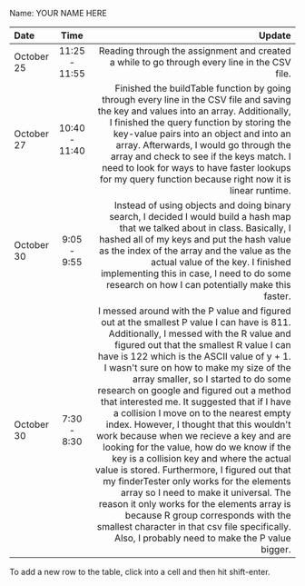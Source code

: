 Name: YOUR NAME HERE

| Date       |     Time      |                                                                                                                                                                                                                                                                                                                                                                                                                                                                                                                                                                                                                                                                                                                                                                                                                                                                                                                                                                       Update |
|:-----------|:-------------:|-----------------------------------------------------------------------------------------------------------------------------------------------------------------------------------------------------------------------------------------------------------------------------------------------------------------------------------------------------------------------------------------------------------------------------------------------------------------------------------------------------------------------------------------------------------------------------------------------------------------------------------------------------------------------------------------------------------------------------------------------------------------------------------------------------------------------------------------------------------------------------------------------------------------------------------------------------------------------------:|
| October 25 | 11:25 - 11:55 |                                                                                                                                                                                                                                                                                                                                                                                                                                                                                                                                                                                                                                                                                                                                                                                                                                                                                 Reading through the assignment and created a while to go through every line in the CSV file. |
| October 27 | 10:40 - 11:40 |                                                                                                                                                                                                                                                                                                                                                                                                                                                                                                                                             Finished the buildTable function by going through every line in the CSV file and saving the key and values into an array. Additionally, I finished the query function by storing the key-value pairs into an object and into an array. Afterwards, I would go through the array and check to see if the keys match. I need to look for ways to have faster lookups for my query function because right now it is linear runtime. |
| October 30 |  9:05 - 9:55  |                                                                                                                                                                                                                                                                                                                                                                                                                                                                                                                                                                                                            Instead of using objects and doing binary search, I decided I would build a hash map that we talked about in class. Basically, I hashed all of my keys and put the hash value as the index of the array and the value as the actual value of the key. I finished implementing this in case, I need to do some research on how I can potentially make this faster. |
| October 30 |  7:30 - 8:30  | I messed around with the P value and figured out at the smallest P value I can have is 811. Additionally, I messed with the R value and figured out that the smallest R value I can have is 122 which is the ASCII value of y + 1. I wasn't sure on how to make my size of the array smaller, so I started to do some research on google and figured out a method that interested me. It suggested that if I have a collision I move on to the nearest empty index. However, I thought that this wouldn't work because when we recieve a key and are looking for the value, how do we know if the key is a collision key and where the actual value is stored. Furthermore, I figured out that my finderTester only works for the elements array so I need to make it universal. The reason it only works for the elements array is because R group corresponds with the smallest character in that csv file specifically. Also, I probably need to make the P value bigger. |


To add a new row to the table, click into a cell and then hit shift-enter.